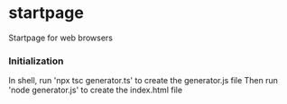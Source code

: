 # startpage
Startpage for web browsers

### Initialization
In shell, run 'npx tsc generator.ts' to create the generator.js file
Then run 'node generator.js' to create the index.html file